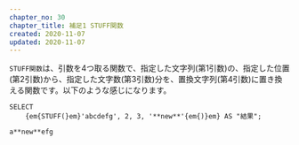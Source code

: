 ```yaml
---
chapter_no: 30
chapter_title: 補足1 STUFF関数
created: 2020-11-07
updated: 2020-11-07
---
```

`STUFF関数`は、引数を4つ取る関数で、指定した文字列(第1引数)の、指定した位置(第2引数)から、指定した文字数(第3引数)分を、置換文字列(第4引数)に置き換える関数です。以下のような感じになります。

```:STUFF関数
SELECT
    {em{STUFF(}em}'abcdefg', 2, 3, '**new**'{em{)}em} AS "結果";
```

```:結果
a**new**efg
```
